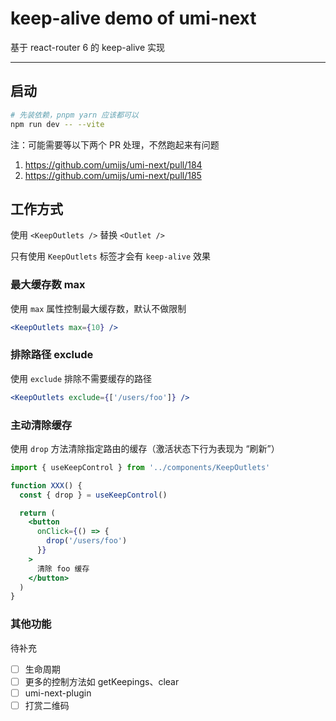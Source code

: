 # keep-alive demo of umi-next

基于 react-router 6 的 keep-alive 实现

---

## 启动

```bash
# 先装依赖，pnpm yarn 应该都可以
npm run dev -- --vite
```

注：可能需要等以下两个 PR 处理，不然跑起来有问题

1. https://github.com/umijs/umi-next/pull/184
2. https://github.com/umijs/umi-next/pull/185

## 工作方式

使用 `<KeepOutlets />` 替换 `<Outlet />`

只有使用 `KeepOutlets` 标签才会有 `keep-alive` 效果

### 最大缓存数 max

使用 `max` 属性控制最大缓存数，默认不做限制

```jsx
<KeepOutlets max={10} />
```

### 排除路径 exclude

使用 `exclude` 排除不需要缓存的路径

```jsx
<KeepOutlets exclude={['/users/foo']} />
```

### 主动清除缓存

使用 `drop` 方法清除指定路由的缓存（激活状态下行为表现为 “刷新”）

```jsx
import { useKeepControl } from '../components/KeepOutlets'

function XXX() {
  const { drop } = useKeepControl()

  return (
    <button
      onClick={() => {
        drop('/users/foo')
      }}
    >
      清除 foo 缓存
    </button>
  )
}
```

### 其他功能

待补充

- [ ] 生命周期
- [ ] 更多的控制方法如 getKeepings、clear
- [ ] umi-next-plugin
- [ ] 打赏二维码
